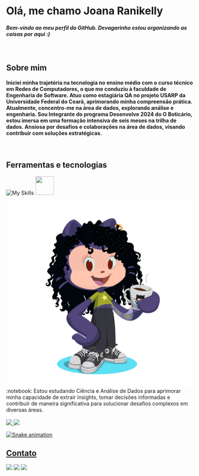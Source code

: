 # Olá, me chamo Joana Ranikelly
##### Bem-vindo ao meu perfil do GitHub. Devagarinho estou organizando as coisas por aqui :)
<br>


## Sobre mim
#### Iniciei minha trajetória na tecnologia no ensino médio com o curso técnico em Redes de Computadores, o que me conduziu à faculdade de Engenharia de Software. Atuo como estagiária QA no projeto USARP da Universidade Federal do Ceará, aprimorando minha compreensão prática. Atualmente, concentro-me na área de dados, explorando análise e engenharia. Sou Integrante do programa Desenvolve 2024 do O Boticário, estou imersa em uma formação intensiva de seis meses na trilha de dados. Ansiosa por desafios e colaborações na área de dados, visando contribuir com soluções estratégicas.

<br>

## Ferramentas e tecnologias
![My Skills](https://skillicons.dev/icons?i=py,r,java,anaconda,postgres,docker,vscode,git&perline=8&theme=light&)
<img src="https://cdn.jsdelivr.net/gh/devicons/devicon@latest/icons/jupyter/jupyter-original-wordmark.svg" width="50" height="50"/> 

<div align="left">

<img src = "octocat-1708897197974.png"  width="500" height="500" />

</div>


<div>
:notebook: Estou estudando Ciência e Análise de Dados para aprimorar minha capacidade de extrair insights,
tomar decisões informadas e contribuir de maneira significativa para solucionar desafios complexos em diversas áreas. 
</div>

<br>


<div>
<a href="https://github.com/joanaranikelly">
<img loading="lazy" height="180em" src="https://github-readme-stats.vercel.app/api/top-langs/?username=joanaranikelly&layout=compact&langs_count=7&&theme=transparent"/>
<img loading="lazy" height="180em" src="https://github-readme-stats.vercel.app/api?username=joanaranikelly&show_icons=true&theme=&theme=transparent&include_all_commits=true&count_private=true"/>
</div>

![Snake animation](https://github.com/seu-usuário-aqui/joanaranikelly/blob/output/github-contribution-grid-snake.svg)


## Contato
<a href="https://www.linkedin.com/in/joanaranikelly2/" target="_blank"><img loading="lazy" src="https://img.shields.io/badge/-LinkedIn-%230077B5?style=for-the-badge&logo=linkedin&logoColor=white" target="_blank"></a> 
<a href="https://www.instagram.com/joanaranikelly/" target="_blank"><img loading="lazy" src="https://img.shields.io/badge/-Instagram-%23E4405F?style=for-the-badge&logo=instagram&logoColor=white" target="_blank"></a>
<a href = "mailto:joanaranikelly@gmail.com"><img loading="lazy" src="https://img.shields.io/badge/Gmail-D14836?style=for-the-badge&logo=gmail&logoColor=white" target="_blank"></a>  
</div>
